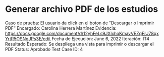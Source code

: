 # Generar archivo PDF de los estudios

Caso de prueba: El usuario da click en el boton de "Descargar o Imprimir PDF”
Encargado: Carolina Herrera Martínez
Evidencia: https://docs.google.com/document/d/12yhFeLs9JXIxhoKmavVEZqFiU78qxYrtR5OSNgJPs3E/edit
Fecha de Ejecución: June 6, 2022
Iteración: IT4
Resultado Esperado: Se despliega una vista para imprimir o descargar el PDF
Status: Aprobado
Test Case ID: 4